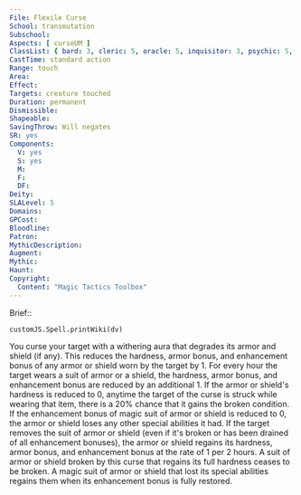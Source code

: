 ```yaml
---
File: Flexile Curse
School: transmutation
Subschool: 
Aspects: [ curseUM ]
ClassList: { bard: 3, cleric: 5, oracle: 5, inquisitor: 3, psychic: 5, sorcerer: 5, wizard: 5, witch: 3 }
CastTime: standard action
Range: touch
Area: 
Effect: 
Targets: creature touched
Duration: permanent
Dismissible: 
Shapeable: 
SavingThrow: Will negates
SR: yes
Components:
  V: yes
  S: yes
  M: 
  F: 
  DF: 
Deity: 
SLALevel: 5
Domains: 
GPCost: 
Bloodline: 
Patron: 
MythicDescription: 
Augment: 
Mythic: 
Haunt: 
Copyright:
  Content: "Magic Tactics Toolbox"
---
```

Brief:: 

```dataviewjs
customJS.Spell.printWiki(dv)
```

You curse your target with a withering aura that degrades its armor and shield (if any). This reduces the hardness, armor bonus, and enhancement bonus of any armor or shield worn by the target by 1. For every hour the target wears a suit of armor or a shield, the hardness, armor bonus, and enhancement bonus are reduced by an additional 1. If the armor or shield's hardness is reduced to 0, anytime the target of the curse is struck while wearing that item, there is a 20% chance that it gains the broken condition. If the enhancement bonus of magic suit of armor or shield is reduced to 0, the armor or shield loses any other special abilities it had.  If the target removes the suit of armor or shield (even if it's broken or has been drained of all enhancement bonuses), the armor or shield regains its hardness, armor bonus, and enhancement bonus at the rate of 1 per 2 hours. A suit of armor or shield broken by this curse that regains its full hardness ceases to be broken. A magic suit of armor or shield that lost its special abilities regains them when its enhancement bonus is fully restored.
